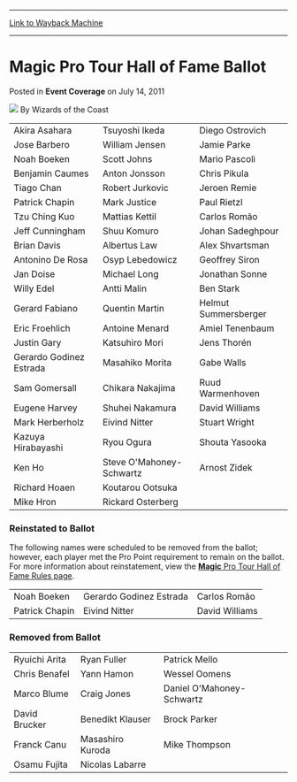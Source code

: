 
---
[Link to Wayback Machine](https://web.archive.org/web/20220928123411/https://magic.wizards.com/en/articles/archive/event-coverage/magic-pro-tour-hall-fame-ballot-2011-07-14)

[_metadata_:author]:- "Wizards of the Coast"
[_metadata_:description]:- "Akira Asahara Tsuyoshi Ikeda Diego Ostrovich Jose Barbero William Jensen Jamie Parke Noah Boeken Scott Johns Mario Pascoli Benjamin Caumes Anton Jonsson Chris Pikula Tiago Chan Robert Jurkovic Jeroen Remie Patrick Chapin Mark Justice Paul Rietzl Tzu Ching Kuo Mattias Kettil Carlos Romão Jeff Cunningham Shuu Komuro Johan Sadeghpour Brian Davis Albertus Law Alex Shvartsman"
[_metadata_:generator]:- "Drupal 7 (http://drupal.org)"
[_metadata_:node]:- "573646"
[_metadata_:publish_date]:- "2011-07-14"
[_metadata_:source]:- "div-main-content"
[_metadata_:title]:- "Magic Pro Tour Hall of Fame Ballot"
[_metadata_:wayback_capture_timestamp]:- "2022-09-28 12:34:11"
[_metadata_:wayback_raw_url]:- "https://web.archive.org/web/20220928123411id_/https://magic.wizards.com/en/articles/archive/event-coverage/magic-pro-tour-hall-fame-ballot-2011-07-14"
[_metadata_:wayback_url]:- "https://magic.wizards.com/en/articles/archive/event-coverage/magic-pro-tour-hall-fame-ballot-2011-07-14"
---


Magic Pro Tour Hall of Fame Ballot
==================================



 Posted in **Event Coverage**
 on July 14, 2011 






![](https://media.magic.wizards.com/styles/auth_small/public/images/person/wizards_author.jpg)
By Wizards of the Coast














|  |  |  |
| --- | --- | --- |
| Akira Asahara | Tsuyoshi Ikeda | Diego Ostrovich |
| Jose Barbero | William Jensen | Jamie Parke |
| Noah Boeken | Scott Johns | Mario Pascoli |
| Benjamin Caumes | Anton Jonsson | Chris Pikula |
| Tiago Chan | Robert Jurkovic | Jeroen Remie |
| Patrick Chapin | Mark Justice | Paul Rietzl |
| Tzu Ching Kuo | Mattias Kettil | Carlos Romão |
| Jeff Cunningham | Shuu Komuro | Johan Sadeghpour |
| Brian Davis | Albertus Law | Alex Shvartsman |
| Antonino De Rosa | Osyp Lebedowicz | Geoffrey Siron |
| Jan Doise | Michael Long | Jonathan Sonne |
| Willy Edel | Antti Malin | Ben Stark |
| Gerard Fabiano | Quentin Martin | Helmut Summersberger |
| Eric Froehlich | Antoine Menard | Amiel Tenenbaum |
| Justin Gary | Katsuhiro Mori | Jens Thorén |
| Gerardo Godinez Estrada | Masahiko Morita | Gabe Walls |
| Sam Gomersall | Chikara Nakajima | Ruud Warmenhoven |
| Eugene Harvey | Shuhei Nakamura | David Williams |
| Mark Herberholz | Eivind Nitter | Stuart Wright |
| Kazuya Hirabayashi | Ryou Ogura | Shouta Yasooka |
| Ken Ho | Steve O'Mahoney-Schwartz | Arnost Zidek |
| Richard Hoaen | Koutarou Ootsuka |  |
| Mike Hron | Rickard Osterberg |  |

### Reinstated to Ballot


The following names were scheduled to be removed from the ballot; however, each player met the Pro Point requirement to remain on the ballot. For more information about reinstatement, view the [**Magic** Pro Tour Hall of Fame Rules page](http://archive.wizards.com/Magic/Magazine/HallOfFame.aspx?x=mtgevent/hof/rules).




|  |  |  |
| --- | --- | --- |
| Noah Boeken | Gerardo Godinez Estrada | Carlos Romão |
| Patrick Chapin | Eivind Nitter | David Williams |

### Removed from Ballot




|  |  |  |
| --- | --- | --- |
| Ryuichi Arita | Ryan Fuller | Patrick Mello |
| Chris Benafel | Yann Hamon | Wessel Oomens |
| Marco Blume | Craig Jones | Daniel O'Mahoney-Schwartz |
| David Brucker | Benedikt Klauser | Brock Parker |
| Franck Canu | Masashiro Kuroda | Mike Thompson |
| Osamu Fujita | Nicolas Labarre |  |







